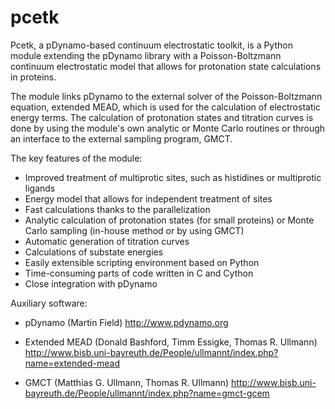 # pcetk
Pcetk, a pDynamo-based continuum electrostatic toolkit, is a Python module
extending the pDynamo library with a Poisson-Boltzmann continuum electrostatic
model that allows for protonation state calculations in proteins.

The module links pDynamo to the external solver of the Poisson-Boltzmann
equation, extended MEAD, which is used for the calculation of electrostatic
energy terms. The calculation of protonation states and titration curves is
done by using the module's own analytic or Monte Carlo routines or through
an interface to the external sampling program, GMCT.

The key features of the module:
  * Improved treatment of multiprotic sites, such as histidines or multiprotic 
        ligands
  * Energy model that allows for independent treatment of sites
  * Fast calculations thanks to the parallelization
  * Analytic calculation of protonation states (for small proteins) or Monte 
        Carlo sampling (in-house method or by using GMCT)
  * Automatic generation of titration curves
  * Calculations of substate energies
  * Easily extensible scripting environment based on Python
  * Time-consuming parts of code written in C and Cython
  * Close integration with pDynamo


Auxiliary software:
 * pDynamo (Martin Field)
    http://www.pdynamo.org

 * Extended MEAD (Donald Bashford, Timm Essigke, Thomas R. Ullmann)
    http://www.bisb.uni-bayreuth.de/People/ullmannt/index.php?name=extended-mead

 * GMCT (Matthias G. Ullmann, Thomas R. Ullmann)
    http://www.bisb.uni-bayreuth.de/People/ullmannt/index.php?name=gmct-gcem
